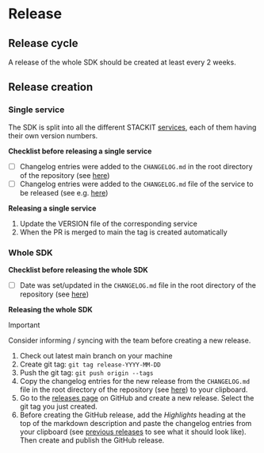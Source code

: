 # Release

## Release cycle

A release of the whole SDK should be created at least every 2 weeks. 

## Release creation

### Single service

The SDK is split into all the different STACKIT [services](https://github.com/stackitcloud/stackit-sdk-java/tree/main/services), each of them having their own version numbers.

**Checklist before releasing a single service**

- [ ] Changelog entries were added to the `CHANGELOG.md` in the root directory of the repository (see [here](https://github.com/stackitcloud/stackit-sdk-java/blob/43cca15713638623ce56f58a4b93836c548cb05c/CHANGELOG.md))
- [ ] Changelog entries were added to the `CHANGELOG.md` file of the service to be released (see e.g. [here](https://github.com/stackitcloud/stackit-sdk-java/blob/43cca15713638623ce56f58a4b93836c548cb05c/services/resourcemanager/CHANGELOG.md))

**Releasing a single service**

1. Update the VERSION file of the corresponding service
2. When the PR is merged to main the tag is created automatically

### Whole SDK

**Checklist before releasing the whole SDK**

- [ ] Date was set/updated in the `CHANGELOG.md` file in the root directory of the repository (see [here](https://github.com/stackitcloud/stackit-sdk-java/blob/43cca15713638623ce56f58a4b93836c548cb05c/CHANGELOG.md))

**Releasing the whole SDK**

> [!IMPORTANT]
> Consider informing / syncing with the team before creating a new release.

1. Check out latest main branch on your machine
2. Create git tag: `git tag release-YYYY-MM-DD`
3. Push the git tag: `git push origin --tags`
4. Copy the changelog entries for the new release from the `CHANGELOG.md` file in the root directory of the repository (see [here](https://github.com/stackitcloud/stackit-sdk-java/blob/43cca15713638623ce56f58a4b93836c548cb05c/CHANGELOG.md)) to your clipboard.
5. Go to the [releases page](https://github.com/stackitcloud/stackit-sdk-java/releases) on GitHub and create a new release. Select the git tag you just created.
6. Before creating the GitHub release, add the *Highlights* heading at the top of the markdown description and paste the changelog entries from your clipboard (see [previous releases](https://github.com/stackitcloud/stackit-sdk-java/releases/tag/release-2025-09-09) to see what it should look like). Then create and publish the GitHub release.

